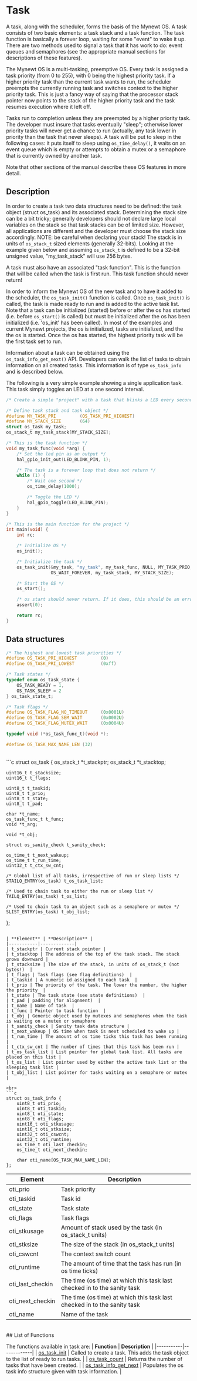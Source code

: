 # Task

A task, along with the scheduler, forms the basis of the Mynewt OS. A task 
consists of two basic elements: a task stack and a task function. The task 
function is basically a forever loop, waiting for some "event" to wake it up. 
There are two methods used to signal a task that it has work to do: event queues 
and semaphores (see the appropriate manual sections for descriptions of these 
features).
 
The Mynewt OS is a multi-tasking, preemptive OS. Every task is assigned a task 
priority (from 0 to 255), with 0 being the highest priority task. If a higher 
priority task than the current task wants to run, the scheduler preempts the 
currently running task and switches context to the higher priority task. This is 
just a fancy way of saying that the processor stack pointer now points to the 
stack of the higher priority task and the task resumes execution where it left 
off.

Tasks run to completion unless they are preempted by a higher priority task. The 
developer must insure that tasks eventually "sleep"; otherwise lower priority 
tasks will never get a chance to run (actually, any task lower in priority than 
the task that never sleeps). A task will be put to sleep in the following cases: 
it puts itself to sleep using `os_time_delay()`, it waits on an event queue 
which is empty or attempts to obtain a mutex or a semaphore that is currently 
owned by another task.
 
Note that other sections of the manual describe these OS features in more 
detail.

## Description

In order to create a task two data structures need to be defined: the task 
object (struct os_task) and its associated stack. Determining the stack size can 
be a bit tricky; generally developers should not declare large local variables 
on the stack so that task stacks can be of limited size. However, all 
applications are different and the developer must choose the stack size 
accordingly. NOTE: be careful when declaring your stack! The stack is in units 
of `os_stack_t` sized elements (generally 32-bits). Looking at the example given 
below and assuming `os_stack_t` is defined to be a 32-bit unsigned value, 
"my_task_stack" will use 256 bytes. 
 
A task must also have an associated "task function". This is the function that 
will be called when the task is first run. This task function should never 
return!
 
In order to inform the Mynewt OS of the new task and to have it added to the 
scheduler, the `os_task_init()` function is called. Once `os_task_init()` is 
called, the task is made ready to run and is added to the active task list. Note 
that a task can be initialized (started) before or after the os has started 
(i.e. before `os_start()` is called) but must be initialized after the os has 
been initialized (i.e. 'os_init' has been called). In most of the examples and 
current Mynewt projects, the os is initialized, tasks are initialized, and the 
the os is started. Once the os has started, the highest priority task will be 
the first task set to run.
 
Information about a task can be obtained using the `os_task_info_get_next()` 
API. Developers can walk the list of tasks to obtain information on all created 
tasks. This information is of type `os_task_info` and is described below.

The following is a very simple example showing a single application task. This 
task simply toggles an LED at a one second interval.
 
```c 
/* Create a simple "project" with a task that blinks a LED every second */

/* Define task stack and task object */
#define MY_TASK_PRI         (OS_TASK_PRI_HIGHEST) 
#define MY_STACK_SIZE       (64) 
struct os_task my_task; 
os_stack_t my_task_stack[MY_STACK_SIZE]; 

/* This is the task function */
void my_task_func(void *arg) {
    /* Set the led pin as an output */
    hal_gpio_init_out(LED_BLINK_PIN, 1);

    /* The task is a forever loop that does not return */
    while (1) {
        /* Wait one second */ 
        os_time_delay(1000);

        /* Toggle the LED */ 
        hal_gpio_toggle(LED_BLINK_PIN);
    }
}

/* This is the main function for the project */
int main(void) {
    int rc;

    /* Initialize OS */
    os_init();

    /* Initialize the task */
    os_task_init(&my_task, "my_task", my_task_func, NULL, MY_TASK_PRIO, 
                 OS_WAIT_FOREVER, my_task_stack, MY_STACK_SIZE);

    /* Start the OS */
    os_start();

    /* os start should never return. If it does, this should be an error */
    assert(0);

    return rc;
}
``` 

## Data structures

```c
/* The highest and lowest task priorities */
#define OS_TASK_PRI_HIGHEST         (0)
#define OS_TASK_PRI_LOWEST          (0xff)

/* Task states */
typedef enum os_task_state {
    OS_TASK_READY = 1, 
    OS_TASK_SLEEP = 2
} os_task_state_t;

/* Task flags */
#define OS_TASK_FLAG_NO_TIMEOUT     (0x0001U)
#define OS_TASK_FLAG_SEM_WAIT       (0x0002U)
#define OS_TASK_FLAG_MUTEX_WAIT     (0x0004U)

typedef void (*os_task_func_t)(void *);

#define OS_TASK_MAX_NAME_LEN (32)
```
<br>
```c
struct os_task {
    os_stack_t *t_stackptr;
    os_stack_t *t_stacktop;

    uint16_t t_stacksize;
    uint16_t t_flags;

    uint8_t t_taskid;
    uint8_t t_prio;
    uint8_t t_state;
    uint8_t t_pad;

    char *t_name;
    os_task_func_t t_func;
    void *t_arg;

    void *t_obj;

    struct os_sanity_check t_sanity_check; 

    os_time_t t_next_wakeup;
    os_time_t t_run_time;
    uint32_t t_ctx_sw_cnt;

    /* Global list of all tasks, irrespective of run or sleep lists */
    STAILQ_ENTRY(os_task) t_os_task_list;

    /* Used to chain task to either the run or sleep list */ 
    TAILQ_ENTRY(os_task) t_os_list;

    /* Used to chain task to an object such as a semaphore or mutex */
    SLIST_ENTRY(os_task) t_obj_list;
};
```

| **Element** | **Description** |
|-----------|-------------|
| t_stackptr | Current stack pointer |
| t_stacktop | The address of the top of the task stack. The stack grows downward |
| t_stacksize | The size of the stack, in units of os_stack_t (not bytes!)  |
| t_flags | Task flags (see flag definitions)  |
| t_taskid | A numeric id assigned to each task  |
| t_prio | The priority of the task. The lower the number, the higher the priority  |
| t_state | The task state (see state definitions)  |
| t_pad | padding (for alignment)  |
| t_name | Name of task  |
| t_func | Pointer to task function  |
| t_obj | Generic object used by mutexes and semaphores when the task is waiting on a mutex or semaphore
| t_sanity_check | Sanity task data structure |
| t_next_wakeup | OS time when task is next scheduled to wake up |
| t_run_time | The amount of os time ticks this task has been running |
| t_ctx_sw_cnt | The number of times that this task has been run |
| t_os_task_list | List pointer for global task list. All tasks are placed on this list |
| t_os_list | List pointer used by either the active task list or the sleeping task list | 
| t_obj_list | List pointer for tasks waiting on a semaphore or mutex |

<br>
```c
struct os_task_info {
    uint8_t oti_prio;
    uint8_t oti_taskid;
    uint8_t oti_state;
    uint8_t oti_flags;
    uint16_t oti_stkusage;
    uint16_t oti_stksize;
    uint32_t oti_cswcnt;
    uint32_t oti_runtime;
    os_time_t oti_last_checkin;
    os_time_t oti_next_checkin;

    char oti_name[OS_TASK_MAX_NAME_LEN];
};
```

| **Element** | **Description** |
|-----------|-------------|
| oti_prio | Task priority |
| oti_taskid | Task id |
| oti_state | Task state |
| oti_flags | Task flags |
| oti_stkusage | Amount of stack used by the task (in os_stack_t units) |
| oti_stksize | The size of the stack (in os_stack_t units) |
| oti_cswcnt | The context switch count |
| oti_runtime | The amount of time that the task has run (in os time ticks) |
| oti_last_checkin | The time (os time) at which this task last checked in to the sanity task |
| oti_next_checkin | The time (os time) at which this task last checked in to the sanity task |
| oti_name | Name of the task |

<br>
## List of Functions

The functions available in task are:
| **Function** | **Description** |
|-----------|-------------|
| [os_task_init](os_task_init.md) | Called to create a task. This adds the task object to the list of ready to run tasks. |
| [os_task_count](os_task_count.md) | Returns the number of tasks that have been created. |
| [os_task_info_get_next](os_task_info_get_next.md) | Populates the os task info structure given with task information. |
